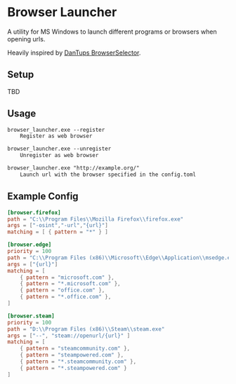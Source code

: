 # Browser Launcher

A utility for MS Windows to launch different programs or browsers when opening urls.

Heavily inspired by [DanTups BrowserSelector](https://github.com/DanTup/BrowserSelector).

## Setup

TBD

## Usage

```txt
browser_launcher.exe --register
    Register as web browser

browser_launcher.exe --unregister
    Unregister as web browser

browser_launcher.exe "http://example.org/"
    Launch url with the browser specified in the config.toml
```

## Example Config

```toml
[browser.firefox]
path = "C:\\Program Files\\Mozilla Firefox\\firefox.exe"
args = ["-osint","-url","{url}"]
matching = [ { pattern = "*" } ]

[browser.edge]
priority = 100
path = "C:\\Program Files (x86)\\Microsoft\\Edge\\Application\\msedge.exe"
args = ["{url}"]
matching = [
    { pattern = "microsoft.com" },
    { pattern = "*.microsoft.com" },
    { pattern = "office.com" },
    { pattern = "*.office.com" },
]

[browser.steam]
priority = 100
path = "D:\\Program Files (x86)\\Steam\\steam.exe"
args = ["--", "steam://openurl/{url}" ]
matching = [
    { pattern = "steamcommunity.com" },
    { pattern = "steampowered.com" },
    { pattern = "*.steamcommunity.com" },
    { pattern = "*.steampowered.com" }
]
```